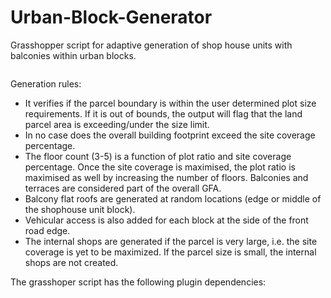 # Urban-Block-Generator
Grasshopper script for adaptive generation of shop house units with balconies within urban blocks.

<img scr='sample-preview.jpg'> 

Generation rules:

- It verifies if the parcel boundary is within the user determined plot size requirements. If it is out of bounds, the output will flag that the land parcel area is exceeding/under the size limit.
- In no case does the overall building footprint exceed the site coverage percentage.
- The floor count (3-5) is a function of plot ratio and site coverage percentage. Once the site coverage is maximised, the plot ratio is maximised as well by increasing the number of floors. Balconies and terraces are considered part of the overall GFA.
- Balcony flat roofs are generated at random locations (edge or middle of the shophouse unit block).
- Vehicular access is also added for each block at the side of the front road edge.
- The internal shops are generated if the parcel is very large, i.e. the site coverage is yet to be maximized. If the parcel size is small, the internal shops are not created.

The grasshoper script has the following plugin dependencies:
